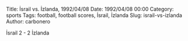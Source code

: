Title: İsrail vs. İzlanda, 1992/04/08
Date: 1992/04/08 00:00
Category: sports
Tags: football, football scores, İsrail, İzlanda
Slug: israil-vs-izlanda
Author: carbonero


İsrail 2 - 2 İzlanda
